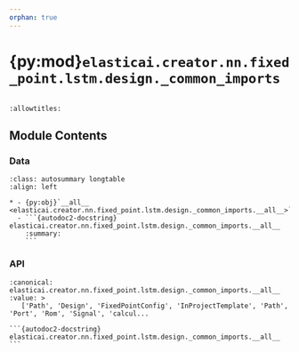 ```yaml
---
orphan: true
---
```


# {py:mod}`elasticai.creator.nn.fixed_point.lstm.design._common_imports`

```{py:module} elasticai.creator.nn.fixed_point.lstm.design._common_imports
```

```{autodoc2-docstring} elasticai.creator.nn.fixed_point.lstm.design._common_imports
:allowtitles:
```

## Module Contents

### Data

````{list-table}
:class: autosummary longtable
:align: left

* - {py:obj}`__all__ <elasticai.creator.nn.fixed_point.lstm.design._common_imports.__all__>`
  - ```{autodoc2-docstring} elasticai.creator.nn.fixed_point.lstm.design._common_imports.__all__
    :summary:
    ```
````

### API

````{py:data} __all__
:canonical: elasticai.creator.nn.fixed_point.lstm.design._common_imports.__all__
:value: >
   ['Path', 'Design', 'FixedPointConfig', 'InProjectTemplate', 'Path', 'Port', 'Rom', 'Signal', 'calcul...

```{autodoc2-docstring} elasticai.creator.nn.fixed_point.lstm.design._common_imports.__all__
```

````

